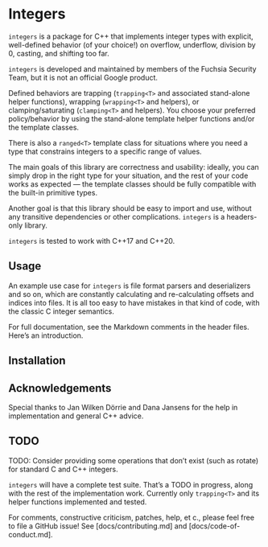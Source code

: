 # Integers

`integers` is a package for C++ that implements integer types with explicit,
well-defined behavior (of your choice!) on overflow, underflow, division by 0,
casting, and shifting too far.

`integers` is developed and maintained by members of the Fuchsia Security Team,
but it is not an official Google product.

Defined behaviors are trapping (`trapping<T>` and associated stand-alone helper
functions), wrapping (`wrapping<T>` and helpers), or clamping/saturating
(`clamping<T>` and helpers). You choose your preferred policy/behavior by using
the stand-alone template helper functions and/or the template classes.

There is also a `ranged<T>` template class for situations where you need a type
that constrains integers to a specific range of values.

The main goals of this library are correctness and usability: ideally, you can
simply drop in the right type for your situation, and the rest of your code
works as expected — the template classes should be fully compatible with the
built-in primitive types.

Another goal is that this library should be easy to import and use, without any
transitive dependencies or other complications. `integers` is a headers-only
library.

`integers` is tested to work with C++17 and C++20.

## Usage

An example use case for `integers` is file format parsers and deserializers and
so on, which are constantly calculating and re-calculating offsets and indices
into files. It is all too easy to have mistakes in that kind of code, with the
classic C integer semantics.

For full documentation, see the Markdown comments in the header files. Here’s an
introduction.

## Installation

## Acknowledgements

Special thanks to Jan Wilken Dörrie and Dana Jansens for the help in
implementation and general C++ advice.

## TODO

TODO: Consider providing some operations that don’t exist (such as rotate) for
standard C and C++ integers.

`integers` will have a complete test suite. That’s a TODO in progress, along
with the rest of the implementation work. Currently only `trapping<T>` and its
helper functions implemented and tested.

For comments, constructive criticism, patches, help, et c., please feel free to
file a GitHub issue! See [docs/contributing.md] and [docs/code-of-conduct.md].
